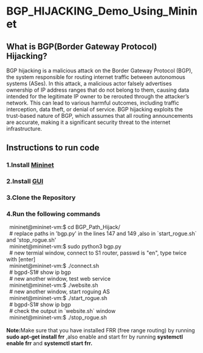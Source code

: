 <h1>BGP_HIJACKING_Demo_Using_Mininet</h1>

<h2>What is BGP(Border Gateway Protocol) Hijacking?</h2>


BGP hijacking is a malicious attack on the Border Gateway Protocol (BGP), the system responsible for routing internet traffic between autonomous systems (ASes). In this attack, a malicious actor falsely advertises ownership of IP address ranges that do not belong to them, causing data intended for the legitimate IP owner to be rerouted through the attacker’s network. This can lead to various harmful outcomes, including traffic interception, data theft, or denial of service. BGP hijacking exploits the trust-based nature of BGP, which assumes that all routing announcements are accurate, making it a significant security threat to the internet infrastructure.

<h2>Instructions to run code</h2>
<h3>1.Install <a href="https://github.com/mininet/mininet/releases/download/2.3.0/mininet-2.3.0-210211-ubuntu-20.04.1-legacy-server-amd64-ovf.zip">Mininet</a></h3>
<h3>2.Install  <a href="https://www.youtube.com/watch?v=3jj6X3OkujQ">GUI</a></h3>
<h3>3.Clone the Repository</h3>
<h3>4.Run the following commands</h3>
 &nbsp  mininet@mininet-vm:$ cd BGP_Path_Hijack/<br>
 &nbsp # replace paths in 'bgp.py' in the lines 147 and 149 ,also in `start_rogue.sh` and 'stop_rogue.sh'<br>
 &nbsp mininet@mininet-vm:$ sudo python3 bgp.py<br>
 &nbsp # new termial window, connect to S1 router, passwd is "en", type twice with [enter]<br>
 &nbsp mininet@mininet-vm:$ ./connect.sh<br>
 &nbsp # bgpd-S1# show ip bgp<br>
 &nbsp # new another window, test web service<br>
 &nbsp mininet@mininet-vm:$ ./website.sh<br>
 &nbsp # new another window, start roguing AS<br>
 &nbsp mininet@mininet-vm:$ ./start_rogue.sh<br>
 &nbsp # bgpd-S1# show ip bgp<br>
 &nbsp # check the output in `website.sh` window<br>
 &nbsp mininet@mininet-vm:$ ./stop_rogue.sh<br>
<br>
 <b>Note:</b>Make sure that you have installed FRR (free range routing) by running <b>sudo apt-get install frr</b> ,also enable and start frr by running <b>systemctl enable frr</b> and <b>systemctl start frr.</b>

